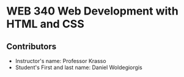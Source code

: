 # WEB 340 Web Development with HTML and CSS
## Contributors 
- Instructor's name: Professor Krasso
- Student's First and last name: Daniel Woldegiorgis
